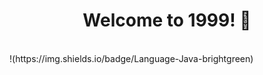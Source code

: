 <h1 align="center">Welcome to 1999! 👋</h1>

<br/>
!(https://img.shields.io/badge/Language-Java-brightgreen)
<br/>
